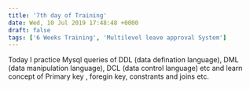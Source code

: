 ```yaml
---
title: '7th day of Training'
date: Wed, 10 Jul 2019 17:48:48 +0000
draft: false
tags: ['6 Weeks Training', 'Multilevel leave approval System']
---
```


Today I practice Mysql queries of DDL (data defination language), DML (data manipulation language), DCL (data control language) etc and learn concept of Primary key , foregin key, constrants and joins etc.